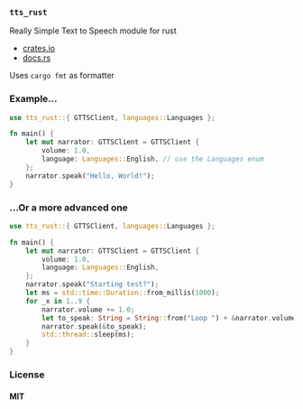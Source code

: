 ### `tts_rust`

Really Simple Text to Speech module for rust

- [crates.io](https://crates.io/crates/tts_rust)
- [docs.rs](https://docs.rs/tts_rust/)

Uses `cargo fmt` as formatter

### Example...

```rust
use tts_rust::{ GTTSClient, languages::Languages };

fn main() {
    let mut narrator: GTTSClient = GTTSClient {
        volume: 1.0, 
        language: Languages::English, // use the Languages enum
    };
    narrator.speak("Hello, World!");
}
```

### ...Or a more advanced one

```rust
use tts_rust::{ GTTSClient, languages::Languages };

fn main() {
    let mut narrator: GTTSClient = GTTSClient {
        volume: 1.0,
        language: Languages::English,
    };
    narrator.speak("Starting test?");
    let ms = std::time::Duration::from_millis(1000);
    for _x in 1..9 {
        narrator.volume += 1.0;
        let to_speak: String = String::from("Loop ") + &narrator.volume.to_string();
        narrator.speak(&to_speak);
        std::thread::sleep(ms);
    }
}
```

### License

#### MIT

